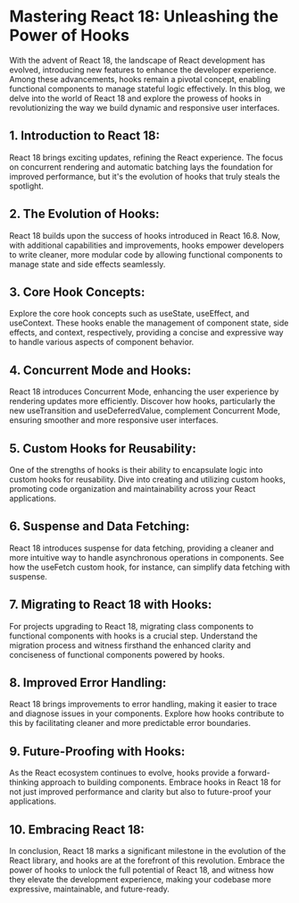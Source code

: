 # Mastering React 18: Unleashing the Power of Hooks

With the advent of React 18, the landscape of React development has evolved, introducing new features to enhance the developer experience. Among these advancements, hooks remain a pivotal concept, enabling functional components to manage stateful logic effectively. In this blog, we delve into the world of React 18 and explore the prowess of hooks in revolutionizing the way we build dynamic and responsive user interfaces.

## 1. Introduction to React 18:
React 18 brings exciting updates, refining the React experience. The focus on concurrent rendering and automatic batching lays the foundation for improved performance, but it's the evolution of hooks that truly steals the spotlight.

## 2. The Evolution of Hooks:
React 18 builds upon the success of hooks introduced in React 16.8. Now, with additional capabilities and improvements, hooks empower developers to write cleaner, more modular code by allowing functional components to manage state and side effects seamlessly.

## 3. Core Hook Concepts:
Explore the core hook concepts such as useState, useEffect, and useContext. These hooks enable the management of component state, side effects, and context, respectively, providing a concise and expressive way to handle various aspects of component behavior.

## 4. Concurrent Mode and Hooks:
React 18 introduces Concurrent Mode, enhancing the user experience by rendering updates more efficiently. Discover how hooks, particularly the new useTransition and useDeferredValue, complement Concurrent Mode, ensuring smoother and more responsive user interfaces.

## 5. Custom Hooks for Reusability:
One of the strengths of hooks is their ability to encapsulate logic into custom hooks for reusability. Dive into creating and utilizing custom hooks, promoting code organization and maintainability across your React applications.

## 6. Suspense and Data Fetching:
React 18 introduces suspense for data fetching, providing a cleaner and more intuitive way to handle asynchronous operations in components. See how the useFetch custom hook, for instance, can simplify data fetching with suspense.

## 7. Migrating to React 18 with Hooks:
For projects upgrading to React 18, migrating class components to functional components with hooks is a crucial step. Understand the migration process and witness firsthand the enhanced clarity and conciseness of functional components powered by hooks.

## 8. Improved Error Handling:
React 18 brings improvements to error handling, making it easier to trace and diagnose issues in your components. Explore how hooks contribute to this by facilitating cleaner and more predictable error boundaries.

## 9. Future-Proofing with Hooks:
As the React ecosystem continues to evolve, hooks provide a forward-thinking approach to building components. Embrace hooks in React 18 for not just improved performance and clarity but also to future-proof your applications.

## 10. Embracing React 18:
In conclusion, React 18 marks a significant milestone in the evolution of the React library, and hooks are at the forefront of this revolution. Embrace the power of hooks to unlock the full potential of React 18, and witness how they elevate the development experience, making your codebase more expressive, maintainable, and future-ready.
